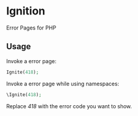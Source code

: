 # Ignition
Error Pages for PHP

## Usage

Invoke a error page:
```php
Ignite(418);
```

Invoke a error page while using namespaces:
```php
\Ignite(418);
```

Replace *418* with the error code you want to show.
